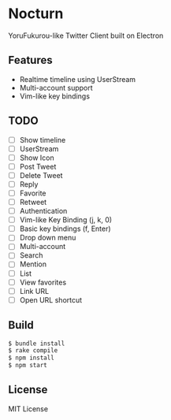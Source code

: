 # Nocturn

YoruFukurou-like Twitter Client built on Electron

## Features
- Realtime timeline using UserStream
- Multi-account support
- Vim-like key bindings

## TODO

- [ ] Show timeline
- [ ] UserStream
- [ ] Show Icon
- [ ] Post Tweet
- [ ] Delete Tweet
- [ ] Reply
- [ ] Favorite
- [ ] Retweet
- [ ] Authentication
- [ ] Vim-like Key Binding (j, k, 0)
- [ ] Basic key bindings (f, Enter)
- [ ] Drop down menu
- [ ] Multi-account
- [ ] Search
- [ ] Mention
- [ ] List
- [ ] View favorites
- [ ] Link URL
- [ ] Open URL shortcut

## Build

```bash
$ bundle install
$ rake compile
$ npm install
$ npm start
```

## License

MIT License
